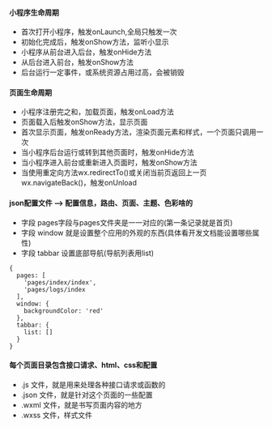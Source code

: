 #### 小程序生命周期
- 首次打开小程序，触发onLaunch,全局只触发一次
- 初始化完成后，触发onShow方法，监听小显示
- 小程序从前台进入后台，触发onHide方法
- 从后台进入前台，触发onShow方法
- 后台运行一定事件，或系统资源占用过高，会被销毁

#### 页面生命周期
- 小程序注册完之和，加载页面，触发onLoad方法
- 页面载入后触发onShow方法，显示页面
- 首次显示页面，触发onReady方法，渲染页面元素和样式，一个页面只调用一次
- 当小程序后台运行或转到其他页面时，触发onHide方法
- 当小程序进入前台或重新进入页面时，触发onShow方法
- 当使用重定向方法wx.redirectTo()或关闭当前页返回上一页wx.navigateBack()，触发onUnload

#### json配置文件 --> 配置信息，路由、页面、主题、色彩啥的
- 字段 pages字段与pages文件夹是一一对应的(第一条记录就是首页)
- 字段 window 就是设置整个应用的外观的东西(具体看开发文档能设置哪些属性)
- 字段 tabbar 设置底部导航(导航列表用list)
```
{
  pages: [
    'pages/index/index',
    'pages/logs/index
  ],
  window: {
    backgroundColor: 'red'
  },
  tabbar: {
    list: []
  }
}
```

#### 每个页面目录包含接口请求、html、css和配置
- .js 文件，就是用来处理各种接口请求或函数的
- .json 文件，就是针对这个页面的一些配置
- .wxml 文件，就是书写页面内容的地方
- .wxss 文件，样式文件

